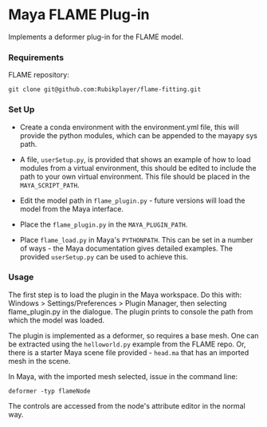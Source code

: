 # Maya FLAME Plug-in

Implements a deformer plug-in for the FLAME model.

### Requirements

FLAME repository:

    git clone git@github.com:Rubikplayer/flame-fitting.git

### Set Up

* Create a conda environment with the environment.yml file, this will provide the python modules, which can be appended to the mayapy sys path.

* A file, `userSetup.py`, is provided that shows an example of how to load modules from a virtual environment, this should be edited to include the path to your own virtual environment. This file should be placed in the `MAYA_SCRIPT_PATH`.

* Edit the model path in `flame_plugin.py` - future versions will load the model from the Maya interface.

* Place the `flame_plugin.py` in the `MAYA_PLUGIN_PATH`.

* Place `flame_load.py` in Maya's `PYTHONPATH`. This can be set in a number of ways - the Maya documentation gives detailed examples. The provided `userSetup.py` can be used to achieve this.

### Usage

The first step is to load the plugin in the Maya workspace. Do this with:
Windows > Settings/Preferences > Plugin Manager, then selecting flame_plugin.py
in the dialogue. The plugin prints to console the path from which the model was loaded.

The plugin is implemented as a deformer, so requires a base mesh.
One can be extracted using the `helloworld.py` example from the FLAME repo. Or, there is a starter Maya scene file provided - `head.ma` that has an imported mesh in the scene.

In Maya, with the imported mesh selected, issue in the command line:

    deformer -typ flameNode

The controls are accessed from the node's attribute editor in the normal way.
